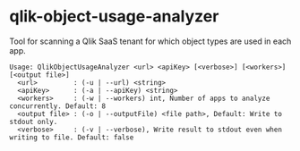 # qlik-object-usage-analyzer

Tool for scanning a Qlik SaaS tenant for which object types are used in each app.

```
Usage: QlikObjectUsageAnalyzer <url> <apiKey> [<verbose>] [<workers>] [<output file>]
  <url>         : (-u | --url) <string>
  <apiKey>      : (-a | --apiKey) <string>
  <workers>     : (-w | --workers) int, Number of apps to analyze concurrently. Default: 8
  <output file> : (-o | --outputFile) <file path>, Default: Write to stdout only.
  <verbose>     : (-v | --verbose), Write result to stdout even when writing to file. Default: false
```
